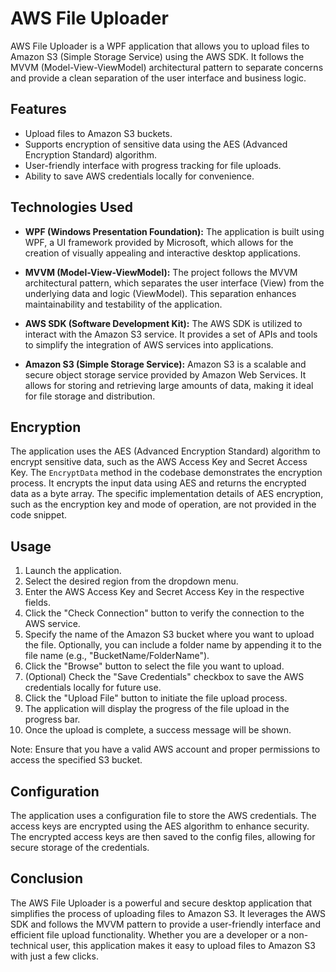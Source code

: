 # AWS File Uploader

AWS File Uploader is a WPF application that allows you to upload files to Amazon S3 (Simple Storage Service) using the AWS SDK. It follows the MVVM (Model-View-ViewModel) architectural pattern to separate concerns and provide a clean separation of the user interface and business logic.

## Features

- Upload files to Amazon S3 buckets.
- Supports encryption of sensitive data using the AES (Advanced Encryption Standard) algorithm.
- User-friendly interface with progress tracking for file uploads.
- Ability to save AWS credentials locally for convenience.

## Technologies Used

- **WPF (Windows Presentation Foundation):** The application is built using WPF, a UI framework provided by Microsoft, which allows for the creation of visually appealing and interactive desktop applications.

- **MVVM (Model-View-ViewModel):** The project follows the MVVM architectural pattern, which separates the user interface (View) from the underlying data and logic (ViewModel). This separation enhances maintainability and testability of the application.

- **AWS SDK (Software Development Kit):** The AWS SDK is utilized to interact with the Amazon S3 service. It provides a set of APIs and tools to simplify the integration of AWS services into applications.

- **Amazon S3 (Simple Storage Service):** Amazon S3 is a scalable and secure object storage service provided by Amazon Web Services. It allows for storing and retrieving large amounts of data, making it ideal for file storage and distribution.

## Encryption

The application uses the AES (Advanced Encryption Standard) algorithm to encrypt sensitive data, such as the AWS Access Key and Secret Access Key. The `EncryptData` method in the codebase demonstrates the encryption process. It encrypts the input data using AES and returns the encrypted data as a byte array. The specific implementation details of AES encryption, such as the encryption key and mode of operation, are not provided in the code snippet.

## Usage

1. Launch the application.
2. Select the desired region from the dropdown menu.
3. Enter the AWS Access Key and Secret Access Key in the respective fields.
4. Click the "Check Connection" button to verify the connection to the AWS service.
5. Specify the name of the Amazon S3 bucket where you want to upload the file. Optionally, you can include a folder name by appending it to the file name (e.g., "BucketName/FolderName").
6. Click the "Browse" button to select the file you want to upload.
7. (Optional) Check the "Save Credentials" checkbox to save the AWS credentials locally for future use.
8. Click the "Upload File" button to initiate the file upload process.
9. The application will display the progress of the file upload in the progress bar.
10. Once the upload is complete, a success message will be shown.

Note: Ensure that you have a valid AWS account and proper permissions to access the specified S3 bucket.

## Configuration

The application uses a configuration file to store the AWS credentials. The access keys are encrypted using the AES algorithm to enhance security. The encrypted access keys are then saved to the config files, allowing for secure storage of the credentials.

## Conclusion

The AWS File Uploader is a powerful and secure desktop application that simplifies the process of uploading files to Amazon S3. It leverages the AWS SDK and follows the MVVM pattern to provide a user-friendly interface and efficient file upload functionality. Whether you are a developer or a non-technical user, this application makes it easy to upload files to Amazon S3 with just a few clicks.
